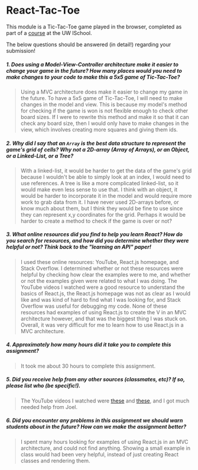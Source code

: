 # React-Tac-Toe

This module is a Tic-Tac-Toe game played in the browser, completed as part of a [course](http://arch-joelross.rhcloud.com/) at the UW ISchool. 

The below questions should be answered (in detail!) regarding your submission!


##### 1. Does using a Model-View-Controller architecture make it easier to change your game in the future? How many places would you need to make changes to your code to make this a 5x5 game of Tic-Tac-Toe?
> Using a MVC architecture does make it easier to change my game in the future. To have a 5x5 game of Tic-Tac-Toe, I will need to make changes in the model and view. This is because my model's method for checking if the game is won is not flexible enough to check other board sizes. If I were to rewrite this method and make it so that it can check any board size, then I would only have to make changes in the view, which involves creating more squares and giving them ids. 


##### 2. Why did I say that an `Array` is the best data structure to represent the game's grid of cells? Why not a 2D-array (Array of Arrays), or an Object, or a Linked-List, or a Tree? 
> With a linked-list, it would be harder to get the data of the game's grid because I wouldn't be able to simply look at an index, I would need to use references. A tree is like a more complicated linked-list, so it would make even less sense to use that. I think with an object, it would be harder to incorporate it in the model and would require more work to grab data from it. I have never used 2D-arrays before, or know much about them, but I think they would be fine to use since they can represent x,y coordinates for the grid. Perhaps it would be harder to create a method to check if the game is over or not? 


##### 3. What online resources did you find to help you learn React? How do you search for resources, and how did you determine whether they were helpful or not? Think back to the "learning an API" paper! 
> I used these online resources: YouTube, React.js homepage, and Stack Overflow. I determined whether or not these resources were helpful by checking how clear the examples were to me, and whether or not the examples given were related to what I was doing. The YouTube videos I watched were a good resource to understand the basics of React.js, the React.js homepage was not as clear as I would like and was kind of hard to find what I was looking for, and Stack Overflow was useful for debugging my code. None of these resources had examples of using React.js to create the V in an MVC architecture however, and that was the biggest thing I was stuck on. Overall, it was very difficult for me to learn how to use React.js in a MVC architecture.


##### 4. Approximately how many hours did it take you to complete this assignment? #####
> It took me about 30 hours to complete this assignment. 


##### 5. Did you receive help from any other sources (classmates, etc)? If so, please list who (be specific!). #####
> The YouTube videos I watched were [these](https://www.youtube.com/playlist?list=PL6gx4Cwl9DGBhLZx_5C-jqECBE4HIID_k) and [these](https://www.youtube.com/playlist?list=PLLnpHn493BHFfs3Uj5tvx17mXk4B4ws4p), and I got much needed help from Joel. 

##### 6. Did you encounter any problems in this assignment we should warn students about in the future? How can we make the assignment better? #####
> I spent many hours looking for examples of using React.js in an MVC architecture, and could not find anything. Showing a small example in class would had been very helpful, instead of just creating React classes and rendering them. 

